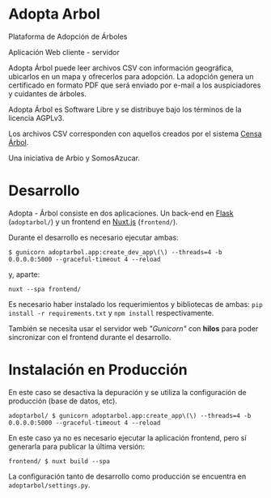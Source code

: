 Adopta Arbol
============

Plataforma de Adopción de Árboles

Aplicación Web cliente - servidor

Adopta Árbol puede leer archivos CSV con información geográfica, ubicarlos en un mapa y ofrecerlos para adopción.
La adopción genera un certificado en formato PDF que será enviado por e-mail a los auspiciadores y cuidantes de árboles.

Adopta Árbol es Software Libre y se distribuye bajo los términos de la licencia AGPLv3.

Los archivos CSV corresponden con aquellos creados por el sistema [Censa Árbol](https://github.com/arbio/Censa-Arbol).

Una iniciativa de Arbio y SomosAzucar.

Desarrollo
==========

Adopta - Árbol consiste en dos aplicaciones. Un back-end en [Flask](http://flask.pocoo.org/) (`adoptarbol/`) y un frontend en [Nuxt.js](https://nuxtjs.org/) (`frontend/`).

Durante el desarrollo es necesario ejecutar ambas:
```
$ gunicorn adoptarbol.app:create_dev_app\(\) --threads=4 -b 0.0.0.0:5000 --graceful-timeout 4 --reload
```
y, aparte:
```
nuxt --spa frontend/
```

Es necesario haber instalado los requerimientos y bibliotecas de ambas: `pip install -r requirements.txt` y `npm install` respectivamente.

También se necesita usar el servidor web *"Gunicorn"* con **hilos** para poder sincronizar con el frontend durante el desarrollo.

Instalación en Producción
=========================

En este caso se desactiva la depuración y se utiliza la configuración de producción (base de datos, etc).
```
adoptarbol/ $ gunicorn adoptarbol.app:create_app\(\) --threads=4 -b 0.0.0.0:5000 --graceful-timeout 4 --reload
```

En este caso ya no es necesario ejecutar la aplicación frontend, pero sí generarla para publicar la última versión:
```
frontend/ $ nuxt build --spa
```

La configuración tanto de desarrollo como producción se encuentra en `adoptarbol/settings.py`.
